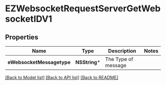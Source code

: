 # EZWebsocketRequestServerGetWebsocketIDV1

## Properties
Name | Type | Description | Notes
------------ | ------------- | ------------- | -------------
**eWebsocketMessagetype** | **NSString*** | The Type of message | 

[[Back to Model list]](../README.md#documentation-for-models) [[Back to API list]](../README.md#documentation-for-api-endpoints) [[Back to README]](../README.md)


